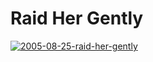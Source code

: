 # Raid Her Gently

[![](http://westkarana.com/wp-content/uploads/2009/01/2005-08-25-raid-her-gently.jpg "2005-08-25-raid-her-gently")](http://westkarana.com/wp-content/uploads/2009/01/2005-08-25-raid-her-gently.jpg)

